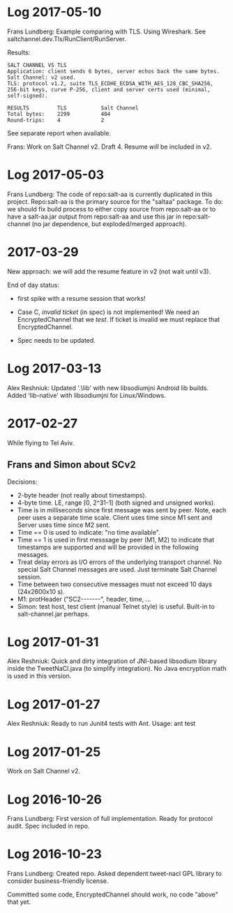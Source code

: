 
Log 2017-05-10
==============

Frans Lundberg: Example comparing with TLS. Using Wireshark. 
See saltchannel.dev.Tls/RunClient/RunServer.

Results:

    SALT CHANNEL VS TLS
    Application: client sends 6 bytes, server echos back the same bytes.
    Salt Channel: v2 used.
    TLS: protocol v1.2, suite TLS_ECDHE_ECDSA_WITH_AES_128_CBC_SHA256, 
    256-bit keys, curve P-256, client and server certs used (minimal, self-signed).
    
    RESULTS         TLS           Salt Channel
    Total bytes:    2299          404
    Round-trips:    4             2
    
See separate report when available.

Frans: Work on Salt Channel v2. Draft 4.
Resume *will* be included in v2.


Log 2017-05-03
==============

Frans Lundberg:
The code of repo:salt-aa is currently duplicated in this project.
Repo:salt-aa is the primary source for the "saltaa" package.
To do: we should fix build process to either copy source from 
repo:salt-aa or to have a salt-aa.jar output from repo:salt-aa and use
this jar in repo:salt-channel (no jar dependence, but exploded/merged approach).


2017-03-29
==========

New approach: we will add the resume feature in v2
(not wait until v3).

End of day status: 

* first spike with a resume session that works!

* Case C, *invalid ticket* (in spec) is not implemented!
  We need an EncryptedChannel that we *test*. If ticket is invalid
  we must replace that EncryptedChannel.
  
* Spec needs to be updated.


Log 2017-03-13
==============

Alex Reshniuk:
Updated '.\lib' with new libsodiumjni Android lib builds.
Added 'lib-native' with libsodiumjni for Linux/Windows.

2017-02-27
==========

While flying to Tel Aviv.

Frans and Simon about SCv2
--------------------------

Decisions:
* 2-byte header (not really about timestamps).
* 4-byte time. LE, range [0, 2^31-1] (both signed and unsigned works).
* Time is in milliseconds since first message was sent by peer.
  Note, each peer uses a separate time scale. 
  Client uses time since M1 sent and Server uses time since M2 sent.
* Time == 0 is used to indicate: "no time available".
* Time == 1 is used in first messsage by peer (M1, M2) to indicate that
  timestamps are supported and will be provided in the following messages.
* Treat delay errors as I/O errors of the underlying transport channel.
  No special Salt Channel messages are used. Just terminate Salt Channel 
  session.
* Time between two consecutive messages must not exceed 10 days (24x2600x10 s).
* M1: protHeader ("SC2-------", header, time, ...
* Simon: test host, test client (manual Telnet style) is useful.
  Built-in to salt-channel.jar perhaps.

  
Log 2017-01-31
==============

Alex Reshniuk:
Quick and dirty integration of JNI-based libsodium library
inside the TweetNaCl.java (to simplify integration).
No Java encryption math is used in this version.

Log 2017-01-27
==============

Alex Reshniuk:
Ready to run Junit4 tests with Ant.
Usage: ant test


Log 2017-01-25
==============

Work on Salt Channel v2.


Log 2016-10-26
==============

Frans Lundberg:
First version of full implementation. Ready for protocol audit. 
Spec included in repo.


Log 2016-10-23
==============

Frans Lundberg: Created repo. Asked dependent tweet-nacl GPL library
to consider business-friendly license.

Committed some code, EncryptedChannel should work, no code "above" that yet.



